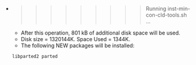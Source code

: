 * >>>>>>>>> Running inst-min-con-cld-tools.sh ...
  * After this operation, 801 kB of additional disk space will be used.
  * Disk size = 1320144K. Space Used = 1344K.
  * The following NEW packages will be installed:
  ```bash
  libparted2 parted
  ```
